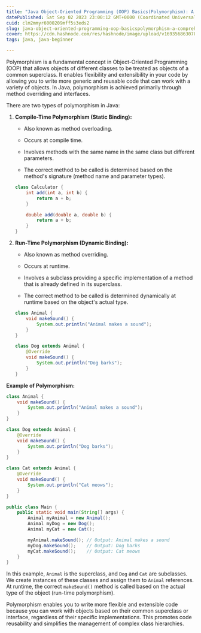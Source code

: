 ```yaml
---
title: "Java Object-Oriented Programming (OOP) Basics(Polymorphism): A Comprehensive Guide"
datePublished: Sat Sep 02 2023 23:00:12 GMT+0000 (Coordinated Universal Time)
cuid: clm2mmyr6000209mff5s3eds2
slug: java-object-oriented-programming-oop-basicspolymorphism-a-comprehensive-guide
cover: https://cdn.hashnode.com/res/hashnode/image/upload/v1693568630787/1c691812-f464-4116-ad2a-7bf64ea3ab96.png
tags: java, java-beginner

---
```


Polymorphism is a fundamental concept in Object-Oriented Programming (OOP) that allows objects of different classes to be treated as objects of a common superclass. It enables flexibility and extensibility in your code by allowing you to write more generic and reusable code that can work with a variety of objects. In Java, polymorphism is achieved primarily through method overriding and interfaces.

There are two types of polymorphism in Java:

1. **Compile-Time Polymorphism (Static Binding):**
    
    * Also known as method overloading.
        
    * Occurs at compile time.
        
    * Involves methods with the same name in the same class but different parameters.
        
    * The correct method to be called is determined based on the method's signature (method name and parameter types).
        
    
    ```java
    class Calculator {
        int add(int a, int b) {
            return a + b;
        }
    
        double add(double a, double b) {
            return a + b;
        }
    }
    ```
    
2. **Run-Time Polymorphism (Dynamic Binding):**
    
    * Also known as method overriding.
        
    * Occurs at runtime.
        
    * Involves a subclass providing a specific implementation of a method that is already defined in its superclass.
        
    * The correct method to be called is determined dynamically at runtime based on the object's actual type.
        
    
    ```java
    class Animal {
        void makeSound() {
            System.out.println("Animal makes a sound");
        }
    }
    
    class Dog extends Animal {
        @Override
        void makeSound() {
            System.out.println("Dog barks");
        }
    }
    ```
    

**Example of Polymorphism:**

```java
class Animal {
    void makeSound() {
        System.out.println("Animal makes a sound");
    }
}

class Dog extends Animal {
    @Override
    void makeSound() {
        System.out.println("Dog barks");
    }
}

class Cat extends Animal {
    @Override
    void makeSound() {
        System.out.println("Cat meows");
    }
}

public class Main {
    public static void main(String[] args) {
        Animal myAnimal = new Animal();
        Animal myDog = new Dog();
        Animal myCat = new Cat();

        myAnimal.makeSound(); // Output: Animal makes a sound
        myDog.makeSound();    // Output: Dog barks
        myCat.makeSound();    // Output: Cat meows
    }
}
```

In this example, `Animal` is the superclass, and `Dog` and `Cat` are subclasses. We create instances of these classes and assign them to `Animal` references. At runtime, the correct `makeSound()` method is called based on the actual type of the object (run-time polymorphism).

Polymorphism enables you to write more flexible and extensible code because you can work with objects based on their common superclass or interface, regardless of their specific implementations. This promotes code reusability and simplifies the management of complex class hierarchies.